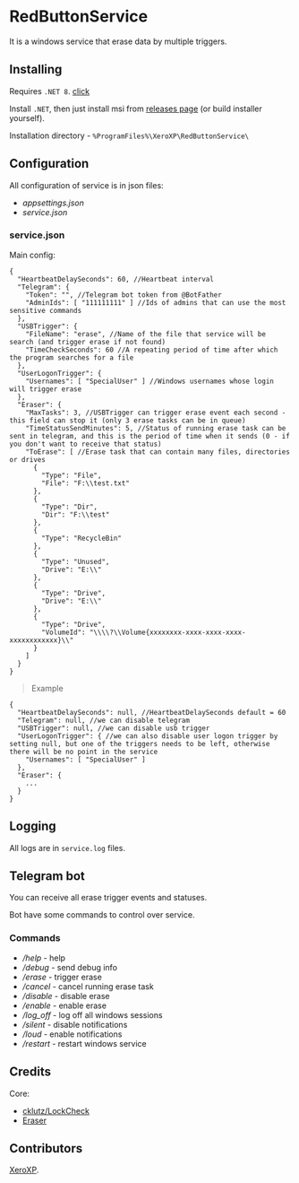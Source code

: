 # RedButtonService

It is a windows service that erase data by multiple triggers.

## Installing

Requires `.NET 8`. [click](https://dotnet.microsoft.com/ru-ru/download/dotnet/8.0)

Install `.NET`, then just install msi from [releases page](../../releases) (or build installer yourself).

Installation directory - `%ProgramFiles%\XeroXP\RedButtonService\`

## Configuration

All configuration of service is in json files:

- *appsettings.json*
- *service.json*

### service.json

Main config:

```
{
  "HeartbeatDelaySeconds": 60, //Heartbeat interval
  "Telegram": {
    "Token": "", //Telegram bot token from @BotFather
    "AdminIds": [ "111111111" ] //Ids of admins that can use the most sensitive commands
  },
  "USBTrigger": {
    "FileName": "erase", //Name of the file that service will be search (and trigger erase if not found)
    "TimeCheckSeconds": 60 //A repeating period of time after which the program searches for a file
  },
  "UserLogonTrigger": {
    "Usernames": [ "SpecialUser" ] //Windows usernames whose login will trigger erase
  },
  "Eraser": {
    "MaxTasks": 3, //USBTrigger can trigger erase event each second - this field can stop it (only 3 erase tasks can be in queue)
    "TimeStatusSendMinutes": 5, //Status of running erase task can be sent in telegram, and this is the period of time when it sends (0 - if you don't want to receive that status)
    "ToErase": [ //Erase task that can contain many files, directories or drives
      {
        "Type": "File",
        "File": "F:\\test.txt"
      },
      {
        "Type": "Dir",
        "Dir": "F:\\test"
      },
      {
        "Type": "RecycleBin"
      },
      {
        "Type": "Unused",
        "Drive": "E:\\"
      },
      {
        "Type": "Drive",
        "Drive": "E:\\"
      },
      {
        "Type": "Drive",
        "VolumeId": "\\\\?\\Volume{xxxxxxxx-xxxx-xxxx-xxxx-xxxxxxxxxxxx}\\"
      }
    ]
  }
}
```

> Example

```
{
  "HeartbeatDelaySeconds": null, //HeartbeatDelaySeconds default = 60
  "Telegram": null, //we can disable telegram
  "USBTrigger": null, //we can disable usb trigger
  "UserLogonTrigger": { //we can also disable user logon trigger by setting null, but one of the triggers needs to be left, otherwise there will be no point in the service
    "Usernames": [ "SpecialUser" ]
  },
  "Eraser": {
    ...
  }
}
```

## Logging

All logs are in `service.log` files.

## Telegram bot

You can receive all erase trigger events and statuses.

Bot have some commands to control over service.

### Commands

- */help*    - help
- */debug*   - send debug info
- */erase*   - trigger erase
- */cancel*  - cancel running erase task
- */disable* - disable erase
- */enable*  - enable erase
- */log_off* - log off all windows sessions
- */silent*  - disable notifications
- */loud*    - enable notifications
- */restart* - restart windows service

## Credits

Core:

- [cklutz/LockCheck](https://github.com/cklutz/LockCheck)
- [Eraser](https://sourceforge.net/p/eraser/code/HEAD/tree/)

## Contributors

[XeroXP](../../../).
